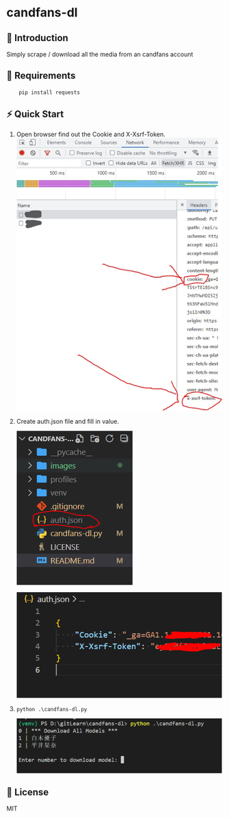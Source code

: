 # candfans-dl

## 🎇 Introduction

Simply scrape / download all the media from an candfans account

## 🌟 Requirements

```
    pip install requests
```

## ⚡ Quick Start

1. Open browser find out the Cookie and X-Xsrf-Token.
    ![session](./images/file.jpg)

2. Create auth.json file and fill in value.

    ![auth.json](./images/file.PNG)

    ![auth.json](./images/auth.PNG)

3. `python .\candfans-dl.py`

    ![session](./images/cmd.PNG)

## 🔔 License
MIT
